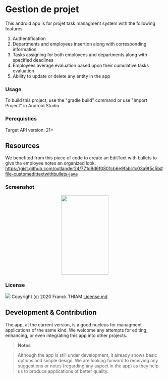 # Gestion de projet


This android app is for projet task managment system with the following features
1. Authentification
2. Departments and employees insertion along with corresponding information
3. Tasks assigning for both employees and departments along with specified deadlines 
4. Employees average evaluation based upon their cumulative tasks evaluation 
5. Ability to update or delete any entity in the app


### Usage
To build this project, use the "gradle build" command or use "Import Project" in Android Studio.

### Perequisties
Target API version: 21+

## Resources

We benefited from this piece of code to create an EditText with bullets to give the employee notes an organized look.
https://gist.github.com/outlander24/771d8d6f0801cb6e9fabc1c03a9f5c5b#file-customedittextwithbullets-java
### Screenshot

<p align="center">
<img src="" width="150" height="250">
</p>

### License
[![](https://img.shields.io/badge/License-MIT-blue.svg)](https://github.com/franckmay/gest-projet) Copyright (c) 2020 Franck THIAM <a href="https://github.com/franckmay/gest-projet/master/LICENSE">License.md</a>


## Development & Contribution

The app, at the current version, is a good nucleus for managment applications of the same kind. We welcome any attempts for editing, enhancing, or even integrating this app into other projects.


> **Notes**

> Although the app is still under development, it already shows basic options and simple design. We are looking forword to receiving any 
> suggestions or notes (regarding any aspect in the app) as they help us to produce applications of better quality. 

